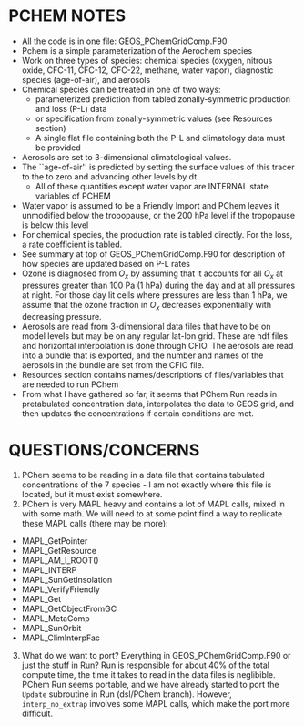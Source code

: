 
# PCHEM NOTES

- All the code is in one file: GEOS_PChemGridComp.F90
- Pchem is a simple parameterization of the Aerochem species
- Work on three types of species: chemical species (oxygen, nitrous oxide, CFC-11, CFC-12, CFC-22, methane, water vapor), diagnostic species (age-of-air), and aerosols
- Chemical species can be treated in one of two ways: 
    - parameterized prediction from tabled zonally-symmetric production and loss (P-L) data
    - or specification from zonally-symmetric values (see Resources section)
    - A single flat file containing both the P-L and climatology data must be provided
- Aerosols are set to 3-dimensional climatological values.
- The ``age-of-air'' is predicted by setting the surface values of this tracer to the to zero and advancing other levels by dt
  - All of these quantities except water vapor are INTERNAL state variables of PCHEM 
- Water vapor is assumed to be a Friendly Import and PChem leaves it unmodified below the tropopause, or the 200 hPa level if the tropopause is below this level
- For chemical species, the production rate is tabled directly. For the loss, a rate coefficient is tabled.
- See summary at top of GEOS_PChemGridComp.F90 for description of how species are updated based on P-L rates
- Ozone is diagnosed from $O_x$ by assuming that it accounts for all $O_x$ at pressures greater than 100 Pa (1 hPa) during the day and at all pressures at night. For those day lit cells where pressures are less than 1 hPa, we assume that the ozone fraction in $O_x$ decreases exponentially with decreasing pressure.
- Aerosols are read from 3-dimensional data files that have to be on model levels but may be on any regular lat-lon grid. These are hdf files and horizontal interpolation is done through CFIO. The aerosols are read into a bundle that is exported, and the number and names of the aerosols in the bundle are set from the CFIO file. 
- Resources section contains names/descriptions of files/variables that are needed to run PChem
- From what I have gathered so far, it seems that PChem Run reads in pretabulated concentration data, interpolates the data to GEOS grid, and then updates the concentrations if certain conditions are met.


# QUESTIONS/CONCERNS

1. PChem seems to be reading in a data file that contains tabulated concentrations of the 7 species - I am not exactly where this file is located, but it must exist somewhere.
2. PChem is very MAPL heavy and contains a lot of MAPL calls, mixed in with some math. We will need to at some point find a way to replicate these MAPL calls (there may be more):
- MAPL_GetPointer 
- MAPL_GetResource
- MAPL_AM_I_ROOT()
- MAPL_INTERP
- MAPL_SunGetInsolation
- MAPL_VerifyFriendly
- MAPL_Get
- MAPL_GetObjectFromGC
- MAPL_MetaComp
- MAPL_SunOrbit
- MAPL_ClimInterpFac
3. What do we want to port? Everything in GEOS_PChemGridComp.F90 or just the stuff in Run? Run is responsible for about 40% of the total compute time, the time it takes to read in the data files is neglibible. PChem Run seems portable, and we have already started to port the `Update` subroutine in Run (dsl/PChem branch). However, `interp_no_extrap` involves some MAPL calls, which make the port more difficult. 